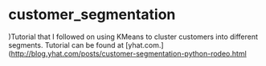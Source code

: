 # customer_segmentation

)Tutorial that I followed on using KMeans to cluster customers into different segments.  Tutorial can be found at [yhat.com.](http://blog.yhat.com/posts/customer-segmentation-python-rodeo.html
